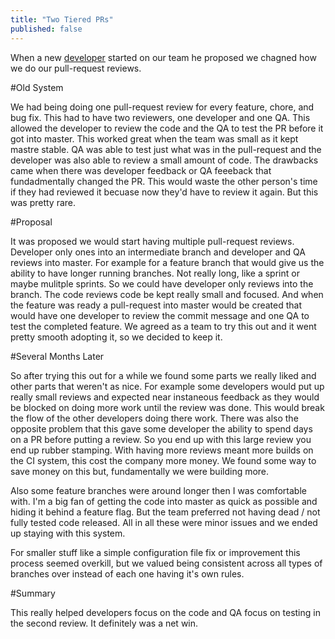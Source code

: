 ```yaml
---
title: "Two Tiered PRs"
published: false
---
```


When a new [developer](https://www.stencia.com/blog) started on our team he proposed we chagned how we do our pull-request reviews.

#Old System

We had being doing one pull-request review for every feature, chore, and bug fix. This had to have two reviewers, one developer and one QA. This allowed the developer to review the code and the QA to test the PR before it got into master. This worked great when the team was small as it kept mastre stable. QA was able to test just what was in the pull-request and the developer was also able to review a small amount of code. The drawbacks came when there was developer feedback or QA feeeback that fundadmentally changed the PR. This would waste the other person's time if they had reviewed it becuase now they'd have to review it again. But this was pretty rare.


#Proposal

It was proposed we would start having multiple pull-request reviews. Developer only ones into an intermediate branch and developer and QA reviews into master. For example for a feature branch that would give us the ability to have longer running branches. Not really long, like a sprint or maybe mulitple sprints. So we could have developer only reviews into the branch. The code reviews code be kept really small and focused. And when the feature was ready a pull-request into master would be created that would have one developer to review the commit message and one QA to test the completed feature. We agreed as a team to try this out and it went pretty smooth adopting it, so we decided to keep it.

#Several Months Later

So after trying this out for a while we found some parts we really liked and other parts that weren't as nice. For example some developers would put up really small reviews and expected near instaneous feedback as they would be blocked on doing more work until the review was done. This would break the flow of the other developers doing there work. There was also the opposite problem that this gave some developer the ability to spend days on a PR before putting a review. So you end up with this large review you end up rubber stamping. With having more reviews meant more builds on the CI system, this cost the company more money. We found some way to save money on this but, fundamentally we were building more.

Also some feature branches were around longer then I was comfortable with. I'm a big fan of getting the code into master as quick as possible and hiding it behind a feature flag. But the team preferred not having dead / not fully tested code released. All in all these
were minor issues and we ended up staying with this system.

For smaller stuff like a simple configuration file fix or improvement this process seemed overkill, but we valued being consistent across all types of branches over instead of each one having it's own rules.

#Summary

This really helped developers focus on the code and QA focus on testing in the second review. It definitely was a net win.
